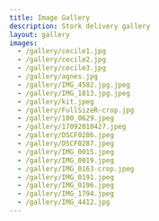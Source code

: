 ```yaml
---
title: Image Gallery
description: Stork delivery gallery
layout: gallery
images:
  - /gallery/cecile1.jpg
  - /gallery/cecile2.jpg
  - /gallery/cecile3.jpg
  - /gallery/agnes.jpg
  - /gallery/IMG_4582.jpg.jpeg
  - /gallery/IMG_1813.jpg.jpeg
  - /gallery/kit.jpeg
  - /gallery/FullSizeR-crop.jpg
  - /gallery/100_0629.jpeg
  - /gallery/17092010427.jpeg
  - /gallery/DSCF0286.jpeg
  - /gallery/DSCF0287.jpeg
  - /gallery/IMG_0015.jpeg
  - /gallery/IMG_0019.jpeg
  - /gallery/IMG_0163-crop.jpeg
  - /gallery/IMG_0191.jpeg
  - /gallery/IMG_0196.jpeg
  - /gallery/IMG_1794.jpeg
  - /gallery/IMG_4412.jpg
---
```

